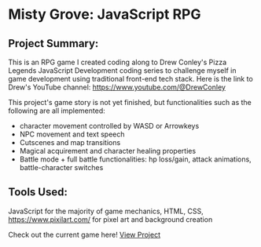 <h1> Misty Grove: JavaScript RPG </h1>

## Project Summary:
This is an RPG game I created coding along to Drew Conley's Pizza Legends JavaScript Development coding series to challenge myself in game development using traditional front-end tech stack. Here is the link to Drew's YouTube channel: https://www.youtube.com/@DrewConley

This project's game story is not yet finished, but functionalities such as the following are all implemented:
* character movement controlled by WASD or Arrowkeys
* NPC movement and text speech
* Cutscenes and map transitions
* Magical acquirement and character healing properties
* Battle mode + full battle functionalities: hp loss/gain, attack animations, battle-character switches

## Tools Used:
JavaScript for the majority of game mechanics, HTML, CSS, https://www.pixilart.com/ for pixel art and background creation


Check out the current game here!
<a href="https://ann-c-tseng.github.io/Misty-Grove_JS-RPG/index.html"> View Project </a> <br>

